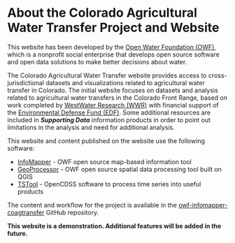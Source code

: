 # About the Colorado Agricultural Water Transfer Project and Website #

This website has been developed by the [Open Water Foundation (OWF)](http://openwaterfoundation.org),
which is a nonprofit social enterprise that develops open source software and open data solutions
to make better decisions about water.

The Colorado Agricultural Water Transfer website provides access to cross-jurisdictional
datasets and visualizations related to agricultural water transfer in Colorado.
The initial website focuses on datasets and analysis related to
agricultural water transfers in the Colorado Front Range,
based on work completed by [WestWater Research (WWR)](https://www.waterexchange.com/)
with financial support of the [Environmental Defense Fund (EDF)](https://www.edf.org/).
Some additional resources are included in ***Supporting Data*** information products in order to
point out limitations in the analysis and need for additional analysis.

This website and content published on the website use the following software:

* [InfoMapper](http://software.openwaterfoundation.org/infomapper/latest/doc-user) - OWF open source map-based information tool
* [GeoProcessor](http://software.openwaterfoundation.org/geoprocessor/latest/doc-user/) - OWF open source spatial data processing tool built on QGIS
* [TSTool](http://opencdss.state.co.us/opencdss/tstool/) - OpenCDSS software to process time series into useful products

The content and workflow for the project is available in the
[owf-infomapper-coagtransfer](https://github.com/OpenWaterFoundation/owf-infomapper-coagtransfer) GitHub repository.

**This website is a demonstration.  Additional features will be added in the future.**
